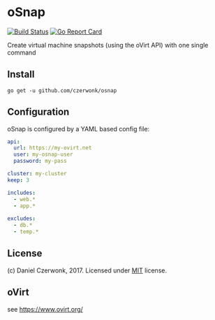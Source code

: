 # oSnap
[![Build Status](https://travis-ci.org/czerwonk/oSnap.svg)](https://travis-ci.org/czerwonk/oSnap)
[![Go Report Card](https://goreportcard.com/badge/github.com/czerwonk/osnap)](https://goreportcard.com/report/github.com/czerwonk/osnap)

Create virtual machine snapshots (using the oVirt API) with one single command

## Install
```
go get -u github.com/czerwonk/osnap
```

## Configuration
oSnap is configured by a YAML based config file:

```yaml
api:
  url: https://my-ovirt.net
  user: my-osnap-user
  password: my-pass

cluster: my-cluster
keep: 3

includes:
  - web.*
  - app.*
 
excludes:
  - db.*
  - temp.*
```

## License
(c) Daniel Czerwonk, 2017. Licensed under [MIT](LICENSE) license.

## oVirt
see https://www.ovirt.org/
